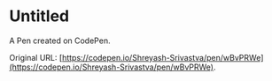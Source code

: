 # Untitled

A Pen created on CodePen.

Original URL: [https://codepen.io/Shreyash-Srivastva/pen/wBvPRWe](https://codepen.io/Shreyash-Srivastva/pen/wBvPRWe).

